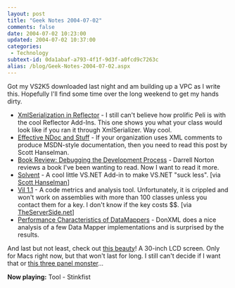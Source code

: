 ```yaml
---
layout: post
title: "Geek Notes 2004-07-02"
comments: false
date: 2004-07-02 10:23:00
updated: 2004-07-02 10:37:00
categories:
 - Technology
subtext-id: 0da1abaf-a793-4f1f-9d3f-a0fcd9c7263c
alias: /blog/Geek-Notes-2004-07-02.aspx
---
```



Got my VS2K5 downloaded last night and am building up a VPC as I write this. Hopefully I'll find some time over the long weekend to get my hands dirty.

  * [XmlSerialization in Reflector](http://blog.dotnetwiki.org/archive/2004/06/24/544.aspx) - I still can't believe how prolific Peli is with the cool Reflector Add-Ins. This one shows you what your class would look like if you ran it through XmlSerializer. Way cool.
  * [Effective NDoc and Stuff](http://www.hanselman.com/blog/PermaLink.aspx?guid=909e3efd-c5f0-4e55-a2c0-d57fe0de90d9) - If your organization uses XML comments to produce MSDN-style documentation, then you need to read this post by Scott Hanselman.
  * [Book Review: Debugging the Development Process](http://dotnetjunkies.com/WebLog/darrell.norton/archive/2004/06/25/17597.aspx) - Darrell Norton reviews a book I've been wanting to read. Now I want to read it more.
  * [Solvent](http://www.paraesthesia.com/blog/comments.php?id=602_0_1_0_C) - A cool little VS.NET Add-in to make VS.NET "suck less". [via [Scott Hanselman](http://www.hanselman.com/blog/PermaLink.aspx?guid=26bd94ef-0036-45dc-b5c5-d0cd86ddeae0)]
  * [Vil 1.1](http://www.1bot.com/download.html) - A code metrics and analysis tool. Unfortunately, it is crippled and won't work on assemblies with more than 100 classes unless you contact them for a key. I don't know if the key costs $$. [via [TheServerSide.net](http://www.theserverside.net/news/thread.tss?thread_id=26846)]
  * [Performance Characteristics of DataMappers](http://donxml.com/allthingstechie/archive/2004/06/25/862.aspx) - DonXML does a nice analysis of a few Data Mapper implementations and is surprised by the results.

And last but not least, check out [this beauty](http://www.apple.com/displays/)! A 30-inch LCD screen. Only for Macs right now, but that won't last for long. I still can't decide if I want that or [this three panel monster](http://www.digitaltigers.com/tigervista-powertrio.shtml)...

**Now playing:** Tool - Stinkfist
